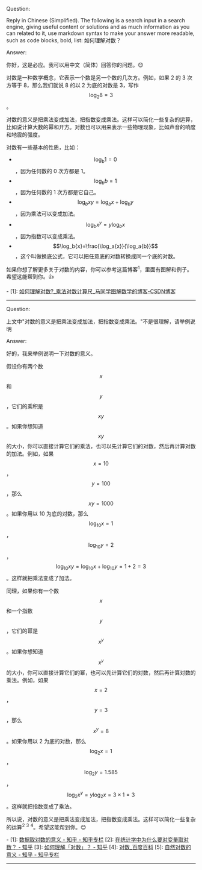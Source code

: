 Question:

Reply in Chinese (Simplified).
The following is a search input in a search engine, giving useful content or solutions and as much information as you can related to it, use markdown syntax to make your answer more readable, such as code blocks, bold, list:
如何理解对数？

Answer:

你好，这是必应。我可以用中文（简体）回答你的问题。😊

对数是一种数学概念，它表示一个数是另一个数的几次方。例如，如果 2 的 3 次方等于 8，那么我们就说 8 的以 2 为底的对数是 3，写作 $$\log_2{8}=3$$。

对数的意义是把乘法变成加法，把指数变成乘法。这样可以简化一些复杂的运算，比如说计算大数的幂和开方。对数也可以用来表示一些物理现象，比如声音的响度和地震的强度。

对数有一些基本的性质，比如：

- $$\log_b{1}=0$$，因为任何数的 0 次方都是 1。
- $$\log_b{b}=1$$，因为任何数的 1 次方都是它自己。
- $$\log_b{xy}=\log_b{x}+\log_b{y}$$，因为乘法可以变成加法。
- $$\log_b{x^y}=y\log_b{x}$$，因为指数可以变成乘法。
- $$\log_b{x}=\frac{\log_a{x}}{\log_a{b}}$$，这个叫做换底公式，它可以把任意底的对数转换成同一个底的对数。

如果你想了解更多关于对数的内容，你可以参考这篇博客<sup>1</sup>，里面有图解和例子。希望这能帮到你。👍

\-
\[1]: [如何理解对数?_乘法对数计算尺_马同学图解数学的博客-CSDN博客](https://blog.csdn.net/ccnt_2012/article/details/83345670)

<hr/>

Question:

上文中"对数的意义是把乘法变成加法，把指数变成乘法。"不是很理解，请举例说明

Answer:

好的，我来举例说明一下对数的意义。

假设你有两个数 $$x$$ 和 $$y$$，它们的乘积是 $$xy$$。如果你想知道 $$xy$$ 的大小，你可以直接计算它们的乘法，也可以先计算它们的对数，然后再计算对数的加法。例如，如果 $$x=10$$，$$y=100$$，那么 $$xy=1000$$。如果你用以 10 为底的对数，那么 $$\log_{10}{x}=1$$，$$\log_{10}{y}=2$$，$$\log_{10}{xy}=\log_{10}{x}+\log_{10}{y}=1+2=3$$。这样就把乘法变成了加法。

同理，如果你有一个数 $$x$$ 和一个指数 $$y$$，它们的幂是 $$x^y$$。如果你想知道 $$x^y$$ 的大小，你可以直接计算它们的幂，也可以先计算它们的对数，然后再计算对数的乘法。例如，如果 $$x=2$$，$$y=3$$，那么 $$x^y=8$$。如果你用以 2 为底的对数，那么 $$\log_{2}{x}=1$$，$$\log_{2}{y}=1.585$$，$$\log_{2}{x^y}=y\log_{2}{x}=3\times1=3$$。这样就把指数变成了乘法。

所以说，对数的意义是把乘法变成加法，把指数变成乘法。这样可以简化一些复杂的运算<sup>2</sup> <sup>3</sup> <sup>4</sup>。希望这能帮到你。😊

\-
\[1]: [数据取对数的意义 - 知乎 - 知乎专栏](https://zhuanlan.zhihu.com/p/95920193)
\[2]: [在统计学中为什么要对变量取对数？ - 知乎](https://www.zhihu.com/question/22012482)
\[3]: [如何理解「对数」？ - 知乎](https://www.zhihu.com/question/26097157)
\[4]: [对数_百度百科](https://baike.baidu.com/item/对数/91326)
\[5]: [自然对数的意义 - 知乎 - 知乎专栏](https://zhuanlan.zhihu.com/p/392440205)

<hr/>

